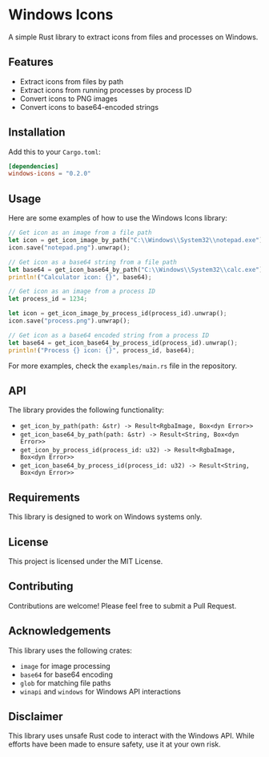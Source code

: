 # Windows Icons

A simple Rust library to extract icons from files and processes on Windows.

## Features

- Extract icons from files by path
- Extract icons from running processes by process ID
- Convert icons to PNG images
- Convert icons to base64-encoded strings

## Installation

Add this to your `Cargo.toml`:

```toml
[dependencies]
windows-icons = "0.2.0"
```

## Usage

Here are some examples of how to use the Windows Icons library:

```rust
// Get icon as an image from a file path
let icon = get_icon_image_by_path("C:\\Windows\\System32\\notepad.exe").unwrap();
icon.save("notepad.png").unwrap();

// Get icon as a base64 string from a file path
let base64 = get_icon_base64_by_path("C:\\Windows\\System32\\calc.exe").unwrap();
println!("Calculator icon: {}", base64);

// Get icon as an image from a process ID
let process_id = 1234;

let icon = get_icon_image_by_process_id(process_id).unwrap();
icon.save("process.png").unwrap();

// Get icon as a base64 encoded string from a process ID
let base64 = get_icon_base64_by_process_id(process_id).unwrap();
println!("Process {} icon: {}", process_id, base64);
```

For more examples, check the `examples/main.rs` file in the repository.

## API

The library provides the following functionality:

- `get_icon_by_path(path: &str) -> Result<RgbaImage, Box<dyn Error>>`
- `get_icon_base64_by_path(path: &str) -> Result<String, Box<dyn Error>>`
- `get_icon_by_process_id(process_id: u32) -> Result<RgbaImage, Box<dyn Error>>`
- `get_icon_base64_by_process_id(process_id: u32) -> Result<String, Box<dyn Error>>`

## Requirements

This library is designed to work on Windows systems only.

## License

This project is licensed under the MIT License.

## Contributing

Contributions are welcome! Please feel free to submit a Pull Request.

## Acknowledgements

This library uses the following crates:

- `image` for image processing
- `base64` for base64 encoding
- `glob` for matching file paths
- `winapi` and `windows` for Windows API interactions

## Disclaimer

This library uses unsafe Rust code to interact with the Windows API. While efforts have been made to ensure safety, use it at your own risk.
